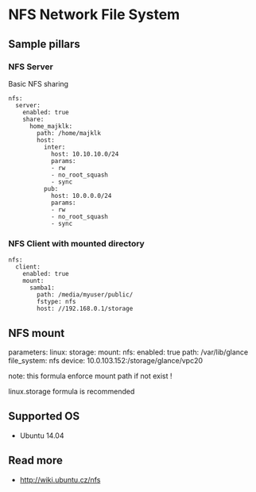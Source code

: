 
# NFS Network File System

## Sample pillars

### NFS Server

Basic NFS sharing

    nfs:
      server:
        enabled: true
        share:
          home_majklk:
            path: /home/majklk
            host:
              inter:
                host: 10.10.10.0/24
                params:
                - rw
                - no_root_squash
                - sync
              pub:
                host: 10.0.0.0/24
                params:
                - rw
                - no_root_squash
                - sync

### NFS Client with mounted directory

    nfs:
      client:
        enabled: true
        mount:
          samba1:
            path: /media/myuser/public/
            fstype: nfs
            host: //192.168.0.1/storage

## NFS mount

parameters:
  linux:
    storage:
      mount:
        nfs:
          enabled: true
          path: /var/lib/glance
          file_system: nfs
          device: 10.0.103.152:/storage/glance/vpc20

note: this formula enforce mount path if not exist !

linux.storage formula is recommended

## Supported OS

* Ubuntu 14.04

## Read more

* http://wiki.ubuntu.cz/nfs
